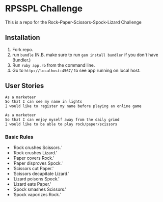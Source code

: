 # RPSSPL Challenge

This is a repo for the Rock-Paper-Scissors-Spock-Lizard Challenge

## Installation

  1. Fork repo.
  2. run `bundle` (N.B. make sure to run `gem install bundler` if you don't have Bundler.)
  3. Run `ruby app.rb` from the command line.
  4. Go to `http://localhost:4567/` to see app running on local host.


## User Stories
```sh
As a marketeer
So that I can see my name in lights
I would like to register my name before playing an online game

As a marketeer
So that I can enjoy myself away from the daily grind
I would like to be able to play rock/paper/scissors
```

### Basic Rules

  - 'Rock crushes Scissors.'
  - 'Rock crushes Lizard.'
  - 'Paper covers Rock.'
  - 'Paper disproves Spock.'
  - 'Scissors cut Paper.'
  - 'Scissors decapitate Lizard.'
  - 'Lizard poisons Spock.'
  - 'Lizard eats Paper.'
  - 'Spock smashes Scissors.'
  - 'Spock vaporizes Rock.'

